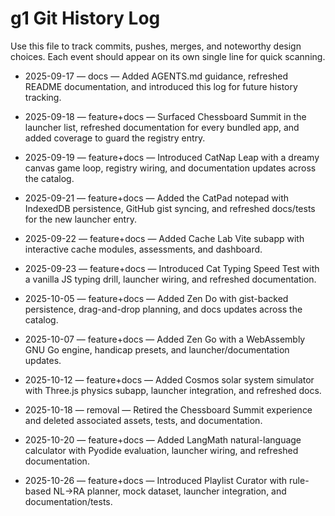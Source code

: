 # g1 Git History Log

Use this file to track commits, pushes, merges, and noteworthy design choices. Each event should appear on its own single line for quick scanning.

- 2025-09-17 — docs — Added AGENTS.md guidance, refreshed README documentation, and introduced this log for future history tracking.
- 2025-09-18 — feature+docs — Surfaced Chessboard Summit in the launcher list, refreshed documentation for every bundled app, and added coverage to guard the registry entry.
- 2025-09-19 — feature+docs — Introduced CatNap Leap with a dreamy canvas game loop, registry wiring, and documentation updates across the catalog.
- 2025-09-21 — feature+docs — Added the CatPad notepad with IndexedDB persistence, GitHub gist syncing, and refreshed docs/tests for the new launcher entry.

- 2025-09-22 — feature+docs — Added Cache Lab Vite subapp with interactive cache modules, assessments, and dashboard.
- 2025-09-23 — feature+docs — Introduced Cat Typing Speed Test with a vanilla JS typing drill, launcher wiring, and refreshed documentation.
- 2025-10-05 — feature+docs — Added Zen Do with gist-backed persistence, drag-and-drop planning, and docs updates across the catalog.
- 2025-10-07 — feature+docs — Added Zen Go with a WebAssembly GNU Go engine, handicap presets, and launcher/documentation updates.
- 2025-10-12 — feature+docs — Added Cosmos solar system simulator with Three.js physics subapp, launcher integration, and refreshed docs.
- 2025-10-18 — removal — Retired the Chessboard Summit experience and deleted associated assets, tests, and documentation.
- 2025-10-20 — feature+docs — Added LangMath natural-language calculator with Pyodide evaluation, launcher wiring, and refreshed documentation.
- 2025-10-26 — feature+docs — Introduced Playlist Curator with rule-based NL→RA planner, mock dataset, launcher integration, and documentation/tests.
